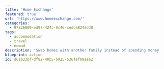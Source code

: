 ```yaml
---
title: 'Home Exchange'
featured: true
url: 'https://www.homeexchange.com/'
categories:
  - 97826809-ed97-424c-9c46-cedba824add8
tags:
  - accommodation
  - travel
  - nomad
description: 'Swap homes with another family instead of spending money at a fancy hotel, as hotels have a much higher footprint due to the constant cleaning, overactive AC, etc.'
blueprint: action
id: d61b33bf-df82-40b5-b025-636fef08aea2
---
```

